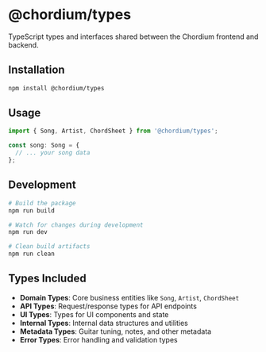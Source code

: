 # @chordium/types

TypeScript types and interfaces shared between the Chordium frontend and backend.

## Installation

```bash
npm install @chordium/types
```

## Usage

```typescript
import { Song, Artist, ChordSheet } from '@chordium/types';

const song: Song = {
  // ... your song data
};
```

## Development

```bash
# Build the package
npm run build

# Watch for changes during development
npm run dev

# Clean build artifacts
npm run clean
```

## Types Included

- **Domain Types**: Core business entities like `Song`, `Artist`, `ChordSheet`
- **API Types**: Request/response types for API endpoints
- **UI Types**: Types for UI components and state
- **Internal Types**: Internal data structures and utilities
- **Metadata Types**: Guitar tuning, notes, and other metadata
- **Error Types**: Error handling and validation types
